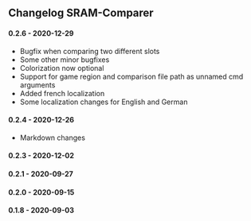 ﻿## Changelog SRAM-Comparer

#### 0.2.6 - 2020-12-29 
* Bugfix when comparing two different slots
* Some other minor bugfixes
* Colorization now optional
* Support for game region and comparison file path as unnamed cmd arguments
* Added french localization
* Some localization changes for English and German

#### 0.2.4 - 2020-12-26 
* Markdown changes

#### 0.2.3 - 2020-12-02

#### 0.2.1 - 2020-09-27

#### 0.2.0 - 2020-09-15

#### 0.1.8 - 2020-09-03 
